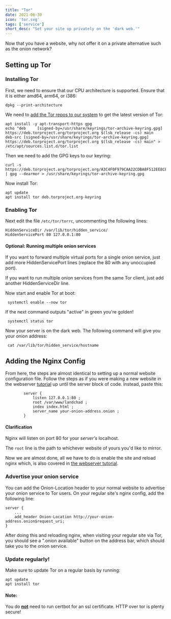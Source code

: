 ```yaml
---
title: "Tor"
date: 2021-06-30
icon: 'tor.svg'
tags: ['service']
short_desc: "Set your site up privately on the 'dark web.'"
---
```


Now that you have a website, why not offer it on a private alternative
such as the onion network?

## Setting up Tor

### Installing Tor

First, we need to ensure that our CPU architecture is supported. Ensure
that it is either amd64, arm64, or i386:

    dpkg --print-architecture

We need to [add the Tor repos to our
system](https://support.torproject.org/apt/tor-deb-repo/) to get the
latest version of Tor:

    apt install -y apt-transport-https gpg
    echo "deb     [signed-by=/usr/share/keyrings/tor-archive-keyring.gpg] https://deb.torproject.org/torproject.org $(lsb_release -cs) main
    deb-src [signed-by=/usr/share/keyrings/tor-archive-keyring.gpg] https://deb.torproject.org/torproject.org $(lsb_release -cs) main" > /etc/apt/sources.list.d/tor.list

Then we need to add the GPG keys to our keyring:

    curl -s https://deb.torproject.org/torproject.org/A3C4F0F979CAA22CDBA8F512EE8CBC9E886DDD89.asc | gpg --dearmor > /usr/share/keyrings/tor-archive-keyring.gpg

Now install Tor:

    apt update
    apt install tor deb.torproject.org-keyring

### Enabling Tor

Next edit the file `/etc/tor/torrc`, uncommenting the following lines:

    HiddenServiceDir /var/lib/tor/hidden_service/
    HiddenServicePort 80 127.0.0.1:80

#### Optional: Running multiple onion services

If you want to forward multiple virtual ports for a single onion
service, just add more HiddenServicePort lines (replace the 80 with any
unoccupied port).

If you want to run multiple onion services from the same Tor client,
just add another HiddenServiceDir line.

Now start and enable Tor at boot:

     systemctl enable --now tor

If the next command outputs "active" in green you\'re golden!

     systemctl status tor

Now your server is on the dark web. The following command will give you
your onion address:

     cat /var/lib/tor/hidden_service/hostname

## Adding the Nginx Config

From here, the steps are almost identical to setting up a normal website
configuration file. Follow the steps as if you were making a new website
in the webserver [tutorial](/basic/nginx) up until the server block of
code. Instead, paste this:

            server {
                listen 127.0.0.1:80 ;
                root /var/www/landchad ;
                index index.html ;
                server_name your-onion-address.onion ;
            }

#### Clarification

Nginx will listen on port 80 for your *server\'s* localhost.

The `root` line is the path to whichever website of yours you\'d like to
mirror.

Now we are almost done, all we have to do is enable the site and reload
nginx which, is also covered in [the webserver
tutorial](/basic/nginx#enable).

### Advertise your onion service

You can add the Onion-Location header to your normal website to
advertise your onion service to Tor users. On your regular site\'s nginx
config, add the following line:

    server {
        ...
        add_header Onion-Location http://your-onion-address.onion$request_uri;
    }

After doing this and reloading nginx, when visiting your regular site
via Tor, you should see a \".onion available\" button on the address
bar, which should take you to the onion service.

### Update regularly!

Make sure to update Tor on a regular basis by running:

    apt update
    apt install tor

#### Note:

You do **<u>not</u>** need to run certbot for an ssl certificate.
HTTP over tor is plenty secure!
